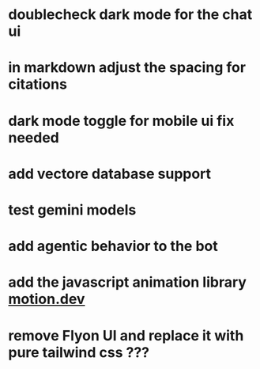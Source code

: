 # doublecheck dark mode for the chat ui
# in markdown adjust the spacing for citations
# dark mode toggle for mobile ui fix needed

# add vectore database support
# test gemini models
# add agentic behavior to the bot


# add the javascript animation library [motion.dev](https://motion.dev/)
# remove Flyon UI and replace it with pure tailwind css ???
